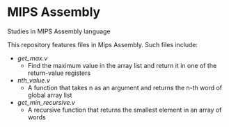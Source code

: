 # MIPS Assembly
Studies in MIPS Assembly language

This repository features files in Mips Assembly. Such files include:

- _get_max.v_
    - Find the maximum value in the array list and return it in one of the return-value registers
- _nth_value.v_
    - A function that takes n as an argument and returns the n-th word of global array list
- _get_min_recursive.v_
    - A recursive function that returns the smallest element in an array of words
